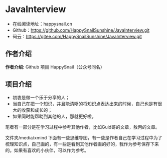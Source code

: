 # JavaInterview

- 在线阅读地址：happysnail.cn
- Github：https://github.com/HappySnailSunshine/JavaInterview.git
- 码云：https://gitee.com/HappySnailSunshine/JavaInterview.git

## 作者介绍

**作者介绍:**  Github 项目 HappySnail（公众号同名）



## 项目介绍

- 初衷是做一个乐于分享的人；
- 当自己在把一个知识，并且能清晰的将知识点表达出来的时候，自己也是有很大的收获和成长的；
- 如果同时能帮助到其他的人，那就更好啦。





笔者有一部分是在学习过程中参考其他作者，比如Guid哥的文章，敖丙的文章。

文件夹/media/xmind 下面有一些思维导图，有一些是作者自己在学习过程中为了梳理知识点，自己画的，有一些是看到其他作者画的好的，我作为参考保存下来的。如果有喜欢的小伙伴，可以作为参考。



